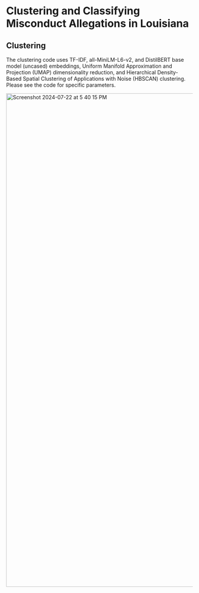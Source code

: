 # Clustering and Classifying Misconduct Allegations in Louisiana

## Clustering

The clustering code uses TF-IDF, all-MiniLM-L6-v2, and DistilBERT base model (uncased) embeddings, Uniform Manifold Approximation and Projection (UMAP) dimensionality reduction, and Hierarchical Density-Based Spatial Clustering of Applications with Noise (HBSCAN) clustering. Please see the code for specific parameters.

<img width="1329" alt="Screenshot 2024-07-22 at 5 40 15 PM" src="https://github.com/user-attachments/assets/6dcb5b81-796b-4da7-af6f-92b57cd91e30">

